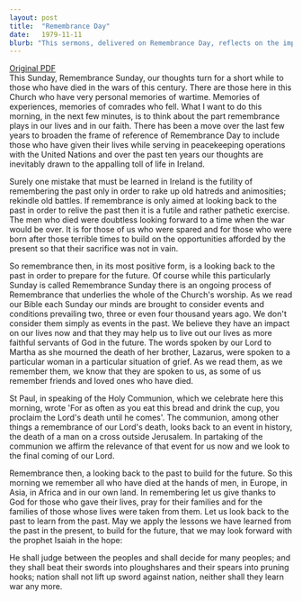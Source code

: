 ```yaml
---
layout: post
title:  "Remembrance Day"
date:   1979-11-11
blurb: "This sermons, delivered on Remembrance Day, reflects on the importance of remembering those who have died in wars and conflicts. It emphasizes the need to learn from the past and apply those lessons to the present and future, to avoid repeating the same mistakes. The sermons also discusses the role of remembrance in the Church's worship and the impact of past events on our current lives."
---
```

[Original PDF](/assets/pdf/1979-11-11-Remembrance-day-Anthony-born.pdf)    
This Sunday, Remembrance Sunday, our thoughts turn for a short while to those who have died in the wars of this century. There are those here in this Church who have very personal memories of wartime. Memories of experiences, memories of comrades who fell. What I want to do this morning, in the next few minutes, is to think about the part remembrance plays in our lives and in our faith. There has been a move over the last few years to broaden the frame of reference of Remembrance Day to include those who have given their lives while serving in peacekeeping operations with the United Nations and over the past ten years our thoughts are inevitably drawn to the appalling toll of life in Ireland.

Surely one mistake that must be learned in Ireland is the futility of remembering the past only in order to rake up old hatreds and animosities; rekindle old battles. If remembrance is only aimed at looking back to the past in order to relive the past then it is a futile and rather pathetic exercise. The men who died were doubtless looking forward to a time when the war would be over. It is for those of us who were spared and for those who were born after those terrible times to build on the opportunities afforded by the present so that their sacrifice was not in vain.

So remembrance then, in its most positive form, is a looking back to the past in order to prepare for the future. Of course while this particularly Sunday is called Remembrance Sunday there is an ongoing process of Remembrance that underlies the whole of the Church's worship. As we read our Bible each Sunday our minds are brought to consider events and conditions prevailing two, three or even four thousand years ago. We don't consider them simply as events in the past. We believe they have an impact on our lives now and that they may help us to live out our lives as more faithful servants of God in the future. The words spoken by our Lord to Martha as she mourned the death of her brother, Lazarus, were spoken to a particular woman in a particular situation of grief. As we read them, as we remember them, we know that they are spoken to us, as some of us remember friends and loved ones who have died.

St Paul, in speaking of the Holy Communion, which we celebrate here this morning, wrote 'For as often as you eat this bread and drink the cup, you proclaim the Lord's death until he comes'. The communion, among other things a remembrance of our Lord's death, looks back to an event in history, the death of a man on a cross outside Jerusalem. In partaking of the communion we affirm the relevance of that event for us now and we look to the final coming of our Lord.

Remembrance then, a looking back to the past to build for the future. So this morning we remember all who have died at the hands of men, in Europe, in Asia, in Africa and in our own land. In remembering let us give thanks to God for those who gave their lives, pray for their families and for the families of those whose lives were taken from them. Let us look back to the past to learn from the past. May we apply the lessons we have learned from the past in the present, to build for the future, that we may look forward with the prophet Isaiah in the hope:

He shall judge between the peoples and shall decide for many peoples; and they shall beat their swords into ploughshares and their spears into pruning hooks; nation shall not lift up sword against nation, neither shall they learn war any more.
